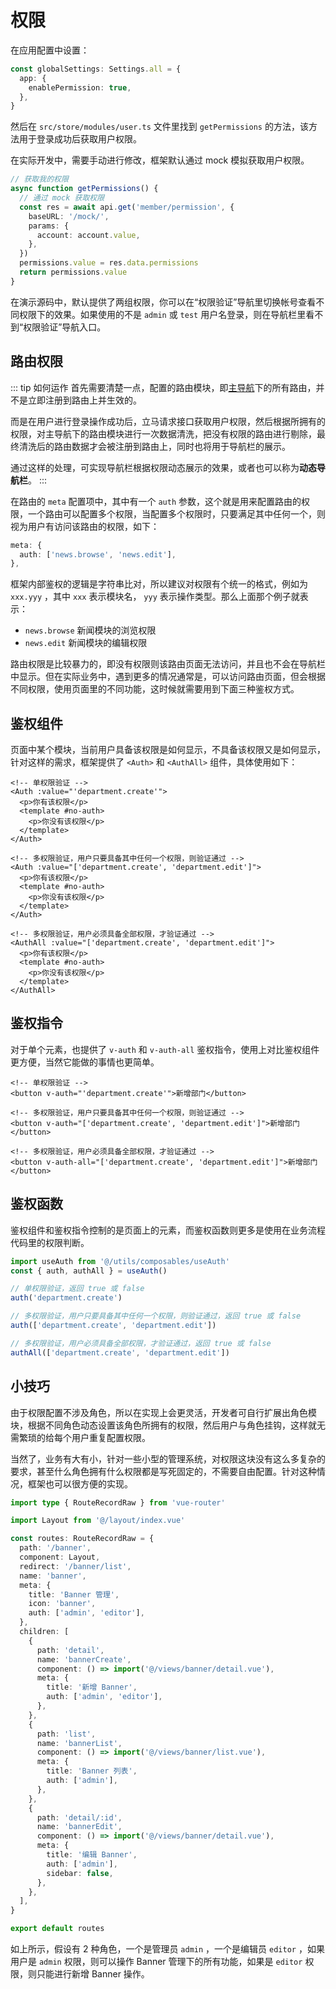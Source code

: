 # 权限

在应用配置中设置：

```ts {2-4}
const globalSettings: Settings.all = {
  app: {
    enablePermission: true,
  },
}
```

然后在 `src/store/modules/user.ts` 文件里找到 `getPermissions` 的方法，该方法用于登录成功后获取用户权限。

在实际开发中，需要手动进行修改，框架默认通过 mock 模拟获取用户权限。

```ts
// 获取我的权限
async function getPermissions() {
  // 通过 mock 获取权限
  const res = await api.get('member/permission', {
    baseURL: '/mock/',
    params: {
      account: account.value,
    },
  })
  permissions.value = res.data.permissions
  return permissions.value
}
```

在演示源码中，默认提供了两组权限，你可以在“权限验证”导航里切换帐号查看不同权限下的效果。如果使用的不是 `admin` 或 `test` 用户名登录，则在导航栏里看不到“权限验证”导航入口。

## 路由权限

::: tip 如何运作
首先需要清楚一点，配置的路由模块，即[主导航](./router#主导航)下的所有路由，并不是立即注册到路由上并生效的。

而是在用户进行登录操作成功后，立马请求接口获取用户权限，然后根据所拥有的权限，对主导航下的路由模块进行一次数据清洗，把没有权限的路由进行剔除，最终清洗后的路由数据才会被注册到路由上，同时也将用于导航栏的展示。

通过这样的处理，可实现导航栏根据权限动态展示的效果，或者也可以称为**动态导航栏**。
:::

在路由的 `meta` 配置项中，其中有一个 `auth` 参数，这个就是用来配置路由的权限，一个路由可以配置多个权限，当配置多个权限时，只要满足其中任何一个，则视为用户有访问该路由的权限，如下：

```ts
meta: {
  auth: ['news.browse', 'news.edit'],
},
```

框架内部鉴权的逻辑是字符串比对，所以建议对权限有个统一的格式，例如为 `xxx.yyy` ，其中 `xxx` 表示模块名， `yyy` 表示操作类型。那么上面那个例子就表示：

- `news.browse` 新闻模块的浏览权限
- `news.edit` 新闻模块的编辑权限

路由权限是比较暴力的，即没有权限则该路由页面无法访问，并且也不会在导航栏中显示。但在实际业务中，遇到更多的情况通常是，可以访问路由页面，但会根据不同权限，使用页面里的不同功能，这时候就需要用到下面三种鉴权方式。

## 鉴权组件

页面中某个模块，当前用户具备该权限是如何显示，不具备该权限又是如何显示，针对这样的需求，框架提供了 `<Auth>` 和 `<AuthAll>` 组件，具体使用如下：

```vue-html
<!-- 单权限验证 -->
<Auth :value="'department.create'">
  <p>你有该权限</p>
  <template #no-auth>
    <p>你没有该权限</p>
  </template>
</Auth>

<!-- 多权限验证，用户只要具备其中任何一个权限，则验证通过 -->
<Auth :value="['department.create', 'department.edit']">
  <p>你有该权限</p>
  <template #no-auth>
    <p>你没有该权限</p>
  </template>
</Auth>

<!-- 多权限验证，用户必须具备全部权限，才验证通过 -->
<AuthAll :value="['department.create', 'department.edit']">
  <p>你有该权限</p>
  <template #no-auth>
    <p>你没有该权限</p>
  </template>
</AuthAll>
```

## 鉴权指令

对于单个元素，也提供了 `v-auth` 和 `v-auth-all` 鉴权指令，使用上对比鉴权组件更方便，当然它能做的事情也更简单。

```vue-html
<!-- 单权限验证 -->
<button v-auth="'department.create'">新增部门</button>

<!-- 多权限验证，用户只要具备其中任何一个权限，则验证通过 -->
<button v-auth="['department.create', 'department.edit']">新增部门</button>

<!-- 多权限验证，用户必须具备全部权限，才验证通过 -->
<button v-auth-all="['department.create', 'department.edit']">新增部门</button>
```

## 鉴权函数

鉴权组件和鉴权指令控制的是页面上的元素，而鉴权函数则更多是使用在业务流程代码里的权限判断。

```ts
import useAuth from '@/utils/composables/useAuth'
const { auth, authAll } = useAuth()

// 单权限验证，返回 true 或 false
auth('department.create')

// 多权限验证，用户只要具备其中任何一个权限，则验证通过，返回 true 或 false
auth(['department.create', 'department.edit'])

// 多权限验证，用户必须具备全部权限，才验证通过，返回 true 或 false
authAll(['department.create', 'department.edit'])
```

## 小技巧

由于权限配置不涉及角色，所以在实现上会更灵活，开发者可自行扩展出角色模块，根据不同角色动态设置该角色所拥有的权限，然后用户与角色挂钩，这样就无需繁琐的给每个用户重复配置权限。

当然了，业务有大有小，针对一些小型的管理系统，对权限这块没有这么多复杂的要求，甚至什么角色拥有什么权限都是写死固定的，不需要自由配置。针对这种情况，框架也可以很方便的实现。

```ts
import type { RouteRecordRaw } from 'vue-router'

import Layout from '@/layout/index.vue'

const routes: RouteRecordRaw = {
  path: '/banner',
  component: Layout,
  redirect: '/banner/list',
  name: 'banner',
  meta: {
    title: 'Banner 管理',
    icon: 'banner',
    auth: ['admin', 'editor'],
  },
  children: [
    {
      path: 'detail',
      name: 'bannerCreate',
      component: () => import('@/views/banner/detail.vue'),
      meta: {
        title: '新增 Banner',
        auth: ['admin', 'editor'],
      },
    },
    {
      path: 'list',
      name: 'bannerList',
      component: () => import('@/views/banner/list.vue'),
      meta: {
        title: 'Banner 列表',
        auth: ['admin'],
      },
    },
    {
      path: 'detail/:id',
      name: 'bannerEdit',
      component: () => import('@/views/banner/detail.vue'),
      meta: {
        title: '编辑 Banner',
        auth: ['admin'],
        sidebar: false,
      },
    },
  ],
}

export default routes
```

如上所示，假设有 2 种角色，一个是管理员 `admin` ，一个是编辑员 `editor` ，如果用户是 `admin` 权限，则可以操作 Banner 管理下的所有功能，如果是 `editor` 权限，则只能进行新增 Banner 操作。